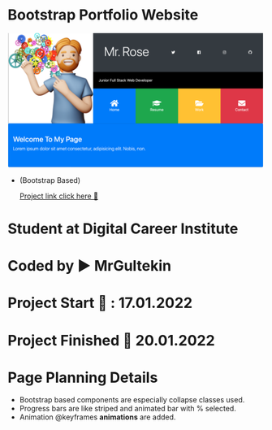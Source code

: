 # Bootstrap Portfolio Website

![mockup](./img/pg1.png)

- (Bootstrap Based)

  [Project link click here 🔄](https://mrgultekin.github.io/BootstraPortfoilo/)

# Student at Digital Career Institute

# Coded by ▶️ MrGultekin

# Project Start 📅 : 17.01.2022

# Project Finished 📆 20.01.2022

# Page Planning Details

- Bootstrap based components are especially collapse classes used.
- Progress bars are like striped and animated bar with % selected.
- Animation @keyframes **animations** are added.
